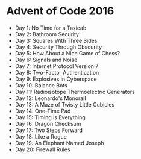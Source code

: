 # Advent of Code 2016

- Day 1: No Time for a Taxicab
- Day 2: Bathroom Security
- Day 3: Squares With Three Sides
- Day 4: Security Through Obscurity
- Day 5: How About a Nice Game of Chess?
- Day 6: Signals and Noise
- Day 7: Internet Protocol Version 7
- Day 8: Two-Factor Authentication
- Day 9: Explosives in Cyberspace
- Day 10: Balance Bots
- Day 11: Radioisotope Thermoelectric Generators
- Day 12: Leonardo's Monorail
- Day 13: A Maze of Twisty Little Cubicles
- Day 14: One-Time Pad
- Day 15: Timing is Everything
- Day 16: Dragon Checksum
- Day 17: Two Steps Forward
- Day 18: Like a Rogue
- Day 19: An Elephant Named Joseph
- Day 20: Firewall Rules

